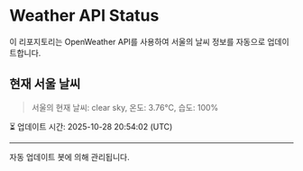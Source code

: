 
# Weather API Status

이 리포지토리는 OpenWeather API를 사용하여 서울의 날씨 정보를 자동으로 업데이트합니다.

## 현재 서울 날씨
> 서울의 현재 날씨: clear sky, 온도: 3.76°C, 습도: 100%

⏳ 업데이트 시간: 2025-10-28 20:54:02 (UTC)

---
자동 업데이트 봇에 의해 관리됩니다.
